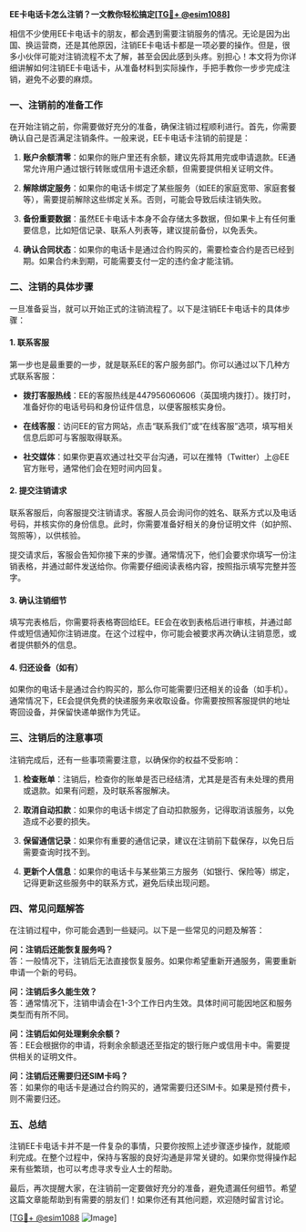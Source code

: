 **EE卡电话卡怎么注销？一文教你轻松搞定[[TG💪+ @esim1088](https://t.me/s/esim1088)]**

相信不少使用EE卡电话卡的朋友，都会遇到需要注销服务的情况。无论是因为出国、换运营商，还是其他原因，注销EE卡电话卡都是一项必要的操作。但是，很多小伙伴可能对注销流程不太了解，甚至会因此感到头疼。别担心！本文将为你详细讲解如何注销EE卡电话卡，从准备材料到实际操作，手把手教你一步步完成注销，避免不必要的麻烦。

### 一、注销前的准备工作

在开始注销之前，你需要做好充分的准备，确保注销过程顺利进行。首先，你需要确认自己是否满足注销条件。一般来说，EE卡电话卡注销的前提是：

1. **账户余额清零**：如果你的账户里还有余额，建议先将其用完或申请退款。EE通常允许用户通过银行转账或信用卡退还余额，但需要提供相关证明文件。
   
2. **解除绑定服务**：如果你的电话卡绑定了某些服务（如EE的家庭宽带、家庭套餐等），需要提前解除这些绑定关系。否则，可能会导致后续注销失败。

3. **备份重要数据**：虽然EE卡电话卡本身不会存储太多数据，但如果卡上有任何重要信息，比如短信记录、联系人列表等，建议提前备份，以免丢失。

4. **确认合同状态**：如果你的电话卡是通过合约购买的，需要检查合约是否已经到期。如果合约未到期，可能需要支付一定的违约金才能注销。

### 二、注销的具体步骤

一旦准备妥当，就可以开始正式的注销流程了。以下是注销EE卡电话卡的具体步骤：

#### 1. 联系客服

第一步也是最重要的一步，就是联系EE的客户服务部门。你可以通过以下几种方式联系客服：

- **拨打客服热线**：EE的客服热线是447956060606（英国境内拨打）。拨打时，准备好你的电话号码和身份证件信息，以便客服核实身份。
  
- **在线客服**：访问EE的官方网站，点击“联系我们”或“在线客服”选项，填写相关信息后即可与客服取得联系。

- **社交媒体**：如果你更喜欢通过社交平台沟通，可以在推特（Twitter）上@EE官方账号，通常他们会在短时间内回复。

#### 2. 提交注销请求

联系客服后，向客服提交注销请求。客服人员会询问你的姓名、联系方式以及电话号码，并核实你的身份信息。此时，你需要准备好相关的身份证明文件（如护照、驾照等），以供核验。

提交请求后，客服会告知你接下来的步骤。通常情况下，他们会要求你填写一份注销表格，并通过邮件发送给你。你需要仔细阅读表格内容，按照指示填写完整并签字。

#### 3. 确认注销细节

填写完表格后，你需要将表格寄回给EE。EE会在收到表格后进行审核，并通过邮件或短信通知你注销进度。在这个过程中，你可能会被要求再次确认注销意愿，或者提供额外的信息。

#### 4. 归还设备（如有）

如果你的电话卡是通过合约购买的，那么你可能需要归还相关的设备（如手机）。通常情况下，EE会提供免费的快递服务来收取设备。你需要按照客服提供的地址寄回设备，并保留快递单据作为凭证。

### 三、注销后的注意事项

注销完成后，还有一些事项需要注意，以确保你的权益不受影响：

1. **检查账单**：注销后，检查你的账单是否已经结清，尤其是是否有未处理的费用或退款。如果有问题，及时联系客服解决。

2. **取消自动扣款**：如果你的电话卡绑定了自动扣款服务，记得取消该服务，以免造成不必要的损失。

3. **保留通信记录**：如果你有重要的通信记录，建议在注销前下载保存，以免日后需要查询时找不到。

4. **更新个人信息**：如果你的电话卡与某些第三方服务（如银行、保险等）绑定，记得更新这些服务中的联系方式，避免后续出现问题。

### 四、常见问题解答

在注销过程中，你可能会遇到一些疑问。以下是一些常见的问题及解答：

**问：注销后还能恢复服务吗？**  
答：一般情况下，注销后无法直接恢复服务。如果你希望重新开通服务，需要重新申请一个新的号码。

**问：注销后多久能生效？**  
答：通常情况下，注销申请会在1-3个工作日内生效。具体时间可能因地区和服务类型而有所不同。

**问：注销后如何处理剩余余额？**  
答：EE会根据你的申请，将剩余余额退还至指定的银行账户或信用卡中。需要提供相关的证明文件。

**问：注销后还需要归还SIM卡吗？**  
答：如果你的电话卡是通过合约购买的，通常需要归还SIM卡。如果是预付费卡，则不需要归还。

### 五、总结

注销EE卡电话卡并不是一件复杂的事情，只要你按照上述步骤逐步操作，就能顺利完成。在整个过程中，保持与客服的良好沟通是非常关键的。如果你觉得操作起来有些繁琐，也可以考虑寻求专业人士的帮助。

最后，再次提醒大家，在注销前一定要做好充分的准备，避免遗漏任何细节。希望这篇文章能帮助到有需要的朋友们！如果你还有其他问题，欢迎随时留言讨论。

[[TG💪+ @esim1088](https://t.me/s/esim1088) ![Image](https://i.postimg.cc/4NQfJmqS/Snipaste-2025-05-13-00-14-12.png)]